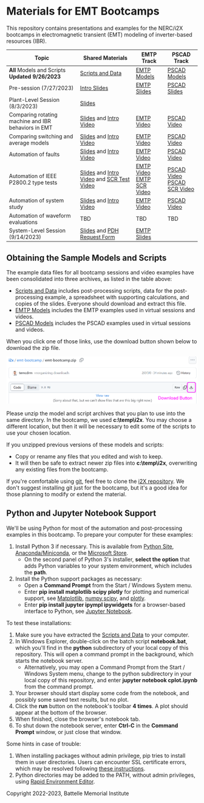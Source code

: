 # Materials for EMT Bootcamps 

This repository contains presentations and examples for the NERC/i2X
bootcamps in electromagnetic transient (EMT) modeling of inverter-based
resources (IBR).

| Topic | Shared Materials | EMTP Track | PSCAD Track |
| ----- | ---------------- | ---------- | ----------- |
| **All** Models and Scripts **Updated 9/26/2023** | [Scripts and Data](emt-bootcamp.zip) | [EMTP Models](EMTP.zip) | [PSCAD Models](PSCAD.zip) |
| Pre-session (7/27/2023) | [Intro Slides](EMT_Bootcamp_July_27.pdf) | [EMTP Slides](EMTP/EMTP_training_session_1.pdf) | [PSCAD Slides](PSCAD/EMT-largescale-simulations.pdf) |
| Plant-Level Session (8/3/2023) | [Slides](EMT_Bootcamp_Aug_3.pdf) | | |
| Comparing rotating machine and IBR behaviors in EMT | [Slides](MachineIBR.pdf) and [Intro Video](https://youtu.be/xEy14ngf5S8) | [EMTP Video](https://youtu.be/hL52Ou9pnms) | [PSCAD Video](https://youtu.be/_fqEFi1c2RE) |
| Comparing switching and average models | [Slides](AVMvsSwitching.pdf) and [Intro Video](https://youtu.be/I_r8cAxrhbI) | [EMTP Video](https://www.youtube.com/watch?v=7aJRcpISXFQ) | [PSCAD Video](https://www.youtube.com/watch?v=puneEQfquRQ) |
| Automation of faults | [Slides](FaultTests.pdf) and [Intro Video](https://youtu.be/AfuLv0IZJmg) | [EMTP Video](https://www.youtube.com/watch?v=11uVw5h7a2E) | [PSCAD Video](https://www.youtube.com/watch?v=COSS0iXmNU4) |
| Automation of IEEE P2800.2 type tests | [Slides](PlantTests.pdf) and [Intro Video](https://youtu.be/nfA5zHqVcfE) and [SCR Test Video](https://youtu.be/c95BJ9WOk04) | [EMTP Video](https://www.youtube.com/watch?v=JkydWvTYPA4)<br>[EMTP SCR Video](https://www.youtube.com/watch?v=opXhY4kdFko) | [PSCAD Video](https://www.youtube.com/watch?v=9WVdVTPErD8)<br>[PSCAD SCR Video](https://www.youtube.com/watch?v=ExsLqhpGrH0) |
| Automation of system study | [Slides](SystemStudy.pdf) and [Intro Video](https://youtu.be/99ZjOcmDR3o) | [EMTP Video](https://www.youtube.com/watch?v=XFMGE3gxGdA) | [PSCAD Video](https://www.youtube.com/watch?v=9ci4Qkclt1c) |
| Automation of waveform evaluations | TBD | TBD | TBD |
| System-Level Session (9/14/2023) | [Slides](EMT_Bootcamp_Sep_14.pdf) and [PDH Request Form](PDH_Hours.xlsx) | [EMTP Slides](EMTP/EMT_Bootcamp_Sep_14_EMTP_Session.pdf) | |

## Obtaining the Sample Models and Scripts

The example data files for all bootcamp sessions and video examples have 
been consolidated into three archives, as listed in the table above: 

- [Scripts and Data](emt-bootcamp.zip) includes post-processing scripts, data for the post-processing example, a spreadsheet with supporting calculations, and copies of the slides. Everyone should download and extract this file.
- [EMTP Models](EMTP.zip) includes the EMTP examples used in virtual sessions and videos.
- [PSCAD Models](PSCAD.zip) includes the PSCAD examples used in virtual sessions and videos.

When you click one of those links, use the download button shown below to download the zip file.

![Download Button](download.png)

Please unzip the model and script archives that you plan to use into the 
same directory.  In the bootcamp, we used **c:\\temp\\i2x**.  You may 
choose a different location, but then it will be necessary to edit some of 
the scripts to use your chosen location.  
  
If you unzipped previous versions of these models and scripts:
  
- Copy or rename any files that you edited and wish to keep.
- It will then be safe to extract newer zip files into **c:\\temp\\i2x**, overwriting any existing files from the bootcamp.

If you're comfortable using [git](https://git-scm.com/download/win), feel 
free to clone the [i2X 
repository](https://github.com/pnnl/i2x/tree/develop).  We don't suggest 
installing git just for the bootcamp, but it's a good idea for those 
planning to modify or extend the material.  

## Python and Jupyter Notebook Support

We'll be using Python for most of the automation and post-processing
examples in this bootcamp. To prepare your computer for these examples:

1. Install Python 3 if necessary. This is available from [Python Site](https://python.org), 
   [Anaconda/Miniconda](https://www.anaconda.com/), or the 
   [Microsoft Store](https://apps.microsoft.com/store/detail/python-310/9PJPW5LDXLZ5).
   - On the second panel of Python 3's installer, **select the option** that adds Python variables to your system environment, which includes the **path**.
2. Install the Python support packages as necessary:
   - Open a **Command Prompt** from the Start / Windows System menu.
   - Enter **pip install matplotlib scipy plotly** for plotting and numerical support, see [Matplotlib](https://matplotlib.org/), [numpy](https://numpy.org/doc/stable/user/index.html),[scipy](https://scipy.org/), and [plotly](https://plotly.com/python/getting-started/).
   - Enter **pip install jupyter ipympl ipywidgets** for a browser-based interface to Python, see [Jupyter Notebook](https://jupyter.org).

To test these installations:

1. Make sure you have extracted the [Scripts and Data](emt-bootcamp.zip) to your computer.
2. In Windows Explorer, double-click on the batch script **notebook.bat**, which you'll find in the **python** subdirectory of your local copy of this repository. This will open a command prompt in the background, which starts the notebook server.
   - Alternatively, you may open a Command Prompt from the Start / Windows System menu, change to the python subdirectory in your local copy of this repository, and enter **jupyter notebook cplot.ipynb** from the command prompt.
3. Your browser should start display some code from the notebook, and possibly some saved text results, but no plot.
4. Click the **run** button on the notebook's toolbar **4 times**.  A plot should appear at the bottom of the browser.
5. When finished, close the browser's notebook tab.
6. To shut down the notebook server, enter **Ctrl-C** in the **Command Prompt** window, or just close that window.

Some hints in case of trouble:

1. When installing packages without admin privilege, pip tries to install them in user directories. Users can encounter SSL certificate errors, which may be resolved following [these instructions](https://jhooq.com/pip-install-connection-error/).
2. Python directories may be added to the PATH, without admin privileges, using [Rapid Environment Editor](https://www.rapidee.com/en/about).

Copyright 2022-2023, Battelle Memorial Institute

